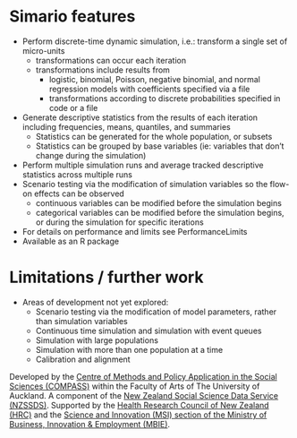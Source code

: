 # Simario features #

  * Perform discrete-time dynamic simulation, i.e.: transform a single set of micro-units
    * transformations can occur each iteration
    * transformations include results from
      * logistic,  binomial, Poisson, negative binomial, and normal regression models with coefficients specified via a file
      * transformations according to discrete probabilities specified in code or a file
  * Generate descriptive statistics from the results of each iteration including frequencies, means, quantiles, and summaries
    * Statistics can be generated for the whole population, or subsets
    * Statistics can be grouped by base variables (ie: variables that don’t change during the simulation)
  * Perform multiple simulation runs and average tracked descriptive statistics across multiple runs
  * Scenario testing via the modification of simulation variables so the flow-on effects can be observed
    * continuous variables can be modified before the simulation begins
    * categorical variables can be modified before the simulation begins, or during the simulation for specific iterations
  * For details on performance and limits see PerformanceLimits
  * Available as an R package

# Limitations / further work #
  * Areas of development not yet explored:
    * Scenario testing via the modification of model parameters, rather than simulation variables
    * Continuous time simulation and simulation with event queues
    * Simulation with large populations
    * Simulation with more than one population at a time
    * Calibration and alignment

Developed by the [Centre of Methods and Policy Application in the Social Sciences (COMPASS)](http://www.compass.auckland.ac.nz/) within the Faculty of Arts of The University of Auckland. A component of the [New Zealand Social Science Data Service (NZSSDS)](http://www.nzssds.org.nz/). Supported by the [Health Research Council of New Zealand (HRC)](http://www.hrc.govt.nz/) and the [Science and Innovation (MSI) section of the Ministry of Business, Innovation & Employment (MBIE)](http://www.msi.govt.nz/).